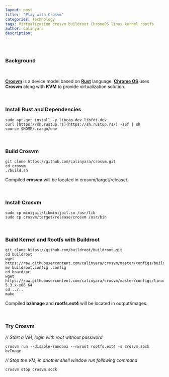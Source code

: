 ```yaml
---
layout: post
title:  "Play with Crosvm"
categories: Technology
tags: Virtualization crosvm buildroot ChromeOS linux kernel rootfs
author: Calinyara
description: 
---
```


<br>

### **Background**

<br>

[**Crosvm**](https://chromium.googlesource.com/chromiumos/platform/crosvm/) is a device model based on [**Rust**](https://www.rust-lang.org/) language. [**Chrome OS**](https://www.chromium.org/chromium-os) uses **Crosvm** along with **KVM** to provide virtualization solution.

<br>

### **Install Rust and Dependencies**

```shell
sudo apt-get install -y libcap-dev libfdt-dev
curl [https://sh.rustup.rs](https://sh.rustup.rs/) -sSf | sh
source $HOME/.cargo/env 
```

<br>

### **Build** **Crosvm**

```shell
git clone https://github.com/calinyara/crosvm.git
cd crosvm
./build.sh
```

 Compiled **crosvm** will be located in crosvm/target/release/.

<br>

### **Install** **Crosvm**

```shell
sudo cp minijail/libminijail.so /usr/lib
sudo cp crosvm/target/release/crosvm /usr/bin
```

<br>

### **Build Kernel and Rootfs with Buildroot**

```shell
git clone https://github.com/buildroot/buildroot.git
cd buildroot
wget https://raw.githubusercontent.com/calinyara/crosvm/master/configs/buildroot.config
mv buildroot.config .config
cd board/pc
wget https://raw.githubusercontent.com/calinyara/crosvm/master/configs/linux.config-5.3.x-x86_64
cd ../..
make
```

Compiled **bzImage** and **rootfs.ext4** will be located in output/images.

<br>

### **Try Crosvm**

*// Start a VM, login with root without password*

```shell
crosvm run --disable-sandbox --rwroot rootfs.ext4 -s crosvm.sock bzImage
```

*// Stop the VM, in another shell window run following command*

```shell
crosvm stop crosvm.sock
```
<br>
